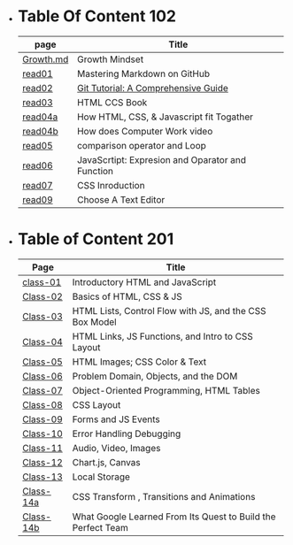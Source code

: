 
 

* # Table Of Content 102

  | page | Title |
  | --------| ------ |
  | [Growth.md](https://mohnalkhateeb.github.io/reading-notes-ma/Growth) | Growth Mindset |
  | [read01](https://mohnalkhateeb.github.io/reading-notes-ma/read01) | Mastering Markdown on GitHub |
  | [read02](https://mohnalkhateeb.github.io/reading-notes-ma/read02) | [Git Tutorial: A Comprehensive Guide](https://blog.udemy.com/git-tutorial-a-comprehensive-guide/#7) |
  | [read03](https://mohnalkhateeb.github.io/reading-notes-ma/read03) | HTML CCS Book |
  | [read04a](https://mohnalkhateeb.github.io/reading-notes-ma/read04a) | How HTML, CSS, & Javascript fit Togather |
  | [read04b](https://mohnalkhateeb.github.io/reading-notes-ma/read04b) | How does Computer Work video |
  | [read05](https://mohnalkhateeb.github.io/reading-notes-ma/read05) | comparison operator and Loop |
  | [read06](https://mohnalkhateeb.github.io/reading-notes-ma/read06) | JavaScrtipt: Expresion and Oparator and Function |
  | [read07](https://mohnalkhateeb.github.io/reading-notes-ma/read07) | CSS Inroduction |
  | [read09](https://mohnalkhateeb.github.io/reading-notes-ma/read09) | Choose A Text Editor |

* # Table of Content 201

  | Page | Title |
  | --------| ------ |
  | [class-01](https://mohnalkhateeb.github.io/reading-notes-ma/class-01) | Introductory HTML and JavaScript |
  | [Class-02](https://mohnalkhateeb.github.io/reading-notes-ma/class-02)| Basics of HTML, CSS & JS |
  | [Class-03](https://mohnalkhateeb.github.io/reading-notes-ma/class-03) | HTML Lists, Control Flow with JS, and the CSS Box Model |
  | [Class-04](https://mohnalkhateeb.github.io/reading-notes-ma/class-04) | HTML Links, JS Functions, and Intro to CSS Layout |
  | [Class-05](https://mohnalkhateeb.github.io/reading-notes-ma/class-05) | HTML Images; CSS Color & Text |
  | [Class-06](https://mohnalkhateeb.github.io/reading-notes-ma/class-06) | Problem Domain, Objects, and the DOM |
  | [Class-07](https://mohnalkhateeb.github.io/reading-notes-ma/class-07) | Object-Oriented Programming, HTML Tables |
  | [Class-08](https://mohnalkhateeb.github.io/reading-notes-ma/class-08) | CSS Layout |
  | [Class-09](https://mohnalkhateeb.github.io/reading-notes-ma/class-09) | Forms and JS Events |
  | [Class-10](https://mohnalkhateeb.github.io/reading-notes-ma/class-10) | Error Handling Debugging |
  | [Class-11](https://mohnalkhateeb.github.io/reading-notes-ma/class-11) | Audio, Video, Images |
  | [Class-12](https://mohnalkhateeb.github.io/reading-notes-ma/class-12) | Chart.js, Canvas |
  | [Class-13](https://mohnalkhateeb.github.io/reading-notes-ma/class-13) | Local Storage |
  | [Class-14a](https://mohnalkhateeb.github.io/reading-notes-ma/class-14a) | CSS Transform , Transitions and Animations |
  | [Class-14b](https://mohnalkhateeb.github.io/reading-notes-ma/class-14b) | What Google Learned From Its Quest to Build the Perfect Team |
  

